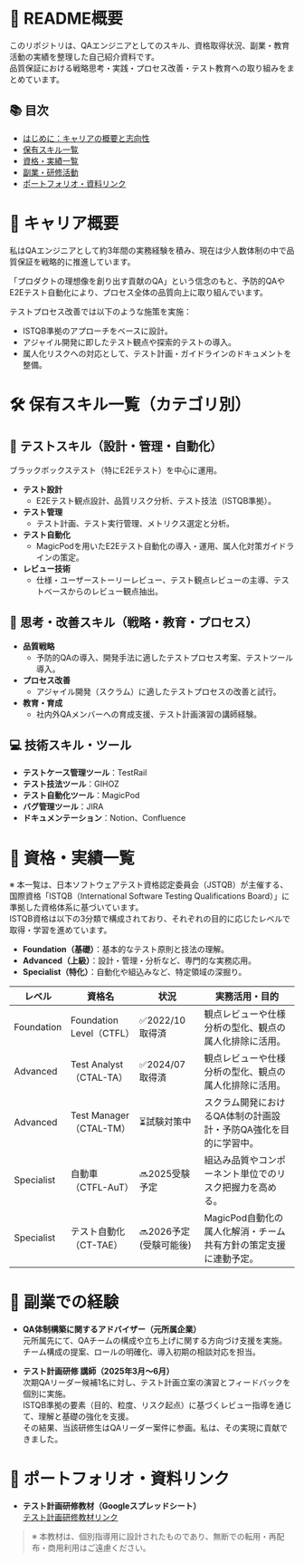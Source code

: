 # 🧪 README概要

このリポジトリは、QAエンジニアとしてのスキル、資格取得状況、副業・教育活動の実績を整理した自己紹介資料です。  
品質保証における戦略思考・実践・プロセス改善・テスト教育への取り組みをまとめています。

## 📚 目次

- [はじめに：キャリアの概要と志向性](#-はじめにキャリアの概要と志向性)
- [保有スキル一覧](#-保有スキル一覧カテゴリ別)
- [資格・実績一覧](#-資格実績一覧)
- [副業・研修活動](#-副業研修活動)
- [ポートフォリオ・資料リンク](#-ポートフォリオ資料リンク)

# 🧭 キャリア概要

私はQAエンジニアとして約3年間の実務経験を積み、現在は少人数体制の中で品質保証を戦略的に推進しています。

「プロダクトの理想像を創り出す貢献のQA」という信念のもと、予防的QAやE2Eテスト自動化により、プロセス全体の品質向上に取り組んでいます。

テストプロセス改善では以下のような施策を実施：
- ISTQB準拠のアプローチをベースに設計。
- アジャイル開発に即したテスト観点や探索的テストの導入。
- 属人化リスクへの対応として、テスト計画・ガイドラインのドキュメントを整備。

# 🛠 保有スキル一覧（カテゴリ別）

## 🧪 テストスキル（設計・管理・自動化）
ブラックボックステスト（特にE2Eテスト）を中心に運用。

- **テスト設計**  
  - E2Eテスト観点設計、品質リスク分析、テスト技法（ISTQB準拠）。
- **テスト管理**  
  - テスト計画、テスト実行管理、メトリクス選定と分析。
- **テスト自動化**  
  - MagicPodを用いたE2Eテスト自動化の導入・運用、属人化対策ガイドラインの策定。
- **レビュー技術**  
  - 仕様・ユーザーストーリーレビュー、テスト観点レビューの主導、テストベースからのレビュー観点抽出。

## 🧠 思考・改善スキル（戦略・教育・プロセス）

- **品質戦略**  
  - 予防的QAの導入、開発手法に適したテストプロセス考案、テストツール導入。
- **プロセス改善**  
  - アジャイル開発（スクラム）に適したテストプロセスの改善と試行。
- **教育・育成**  
  - 社内外QAメンバーへの育成支援、テスト計画演習の講師経験。

## 💻 技術スキル・ツール

- **テストケース管理ツール**：TestRail  
- **テスト技法ツール**：GIHOZ  
- **テスト自動化ツール**：MagicPod  
- **バグ管理ツール**：JIRA  
- **ドキュメンテーション**：Notion、Confluence

# 🏅 資格・実績一覧

※ 本一覧は、日本ソフトウェアテスト資格認定委員会（JSTQB）が主催する、国際資格「ISTQB（International Software Testing Qualifications Board）」に準拠した資格体系に基づいています。  
ISTQB資格は以下の3分類で構成されており、それぞれの目的に応じたレベルで取得・学習を進めています。

- **Foundation（基礎）**：基本的なテスト原則と技法の理解。  
- **Advanced（上級）**：設計・管理・分析など、専門的な実務応用。  
- **Specialist（特化）**：自動化や組込みなど、特定領域の深掘り。

| レベル | 資格名 | 状況 | 実務活用・目的 |
|--------|--------|------|------------------|
| Foundation | Foundation Level（CTFL） | ✅2022/10 取得済 | 観点レビューや仕様分析の型化、観点の属人化排除に活用。 |
| Advanced | Test Analyst（CTAL-TA） | ✅2024/07 取得済 | 観点レビューや仕様分析の型化、観点の属人化排除に活用。 |
| Advanced | Test Manager（CTAL-TM） | ⏳試験対策中 | スクラム開発におけるQA体制の計画設計・予防QA強化を目的に学習中。 |
| Specialist | 自動車（CTFL-AuT） | 🔜2025受験予定 | 組込み品質やコンポーネント単位でのリスク把握力を高める。 |
| Specialist | テスト自動化（CT-TAE） | 🔜2026予定(受験可能後) | MagicPod自動化の属人化解消・チーム共有方針の策定支援に連動予定。 |

# 🤝 副業での経験

- **QA体制構築に関するアドバイザー（元所属企業）**  
  元所属先にて、QAチームの構成や立ち上げに関する方向づけ支援を実施。<br>
  チーム構成の提案、ロールの明確化、導入初期の相談対応を担当。

- **テスト計画研修 講師（2025年3月～6月）**  
  次期QAリーダー候補1名に対し、テスト計画立案の演習とフィードバックを個別に実施。<br>
  ISTQB準拠の要素（目的、粒度、リスク起点）に基づくレビュー指導を通じて、理解と基礎の強化を支援。<br>
  その結果、当該研修生はQAリーダー案件に参画。私は、その実現に貢献できました。

# 🔗 ポートフォリオ・資料リンク

- **テスト計画研修教材（Googleスプレッドシート）**  
  [テスト計画研修教材リンク](https://docs.google.com/spreadsheets/d/1md1IiAylcvrb8eQGLXp5VLpRafauYrqZ6RR2zByYmHI/edit?gid=1434703486)

> ※ 本教材は、個別指導用に設計されたものであり、無断での転用・再配布・商用利用はご遠慮ください。
